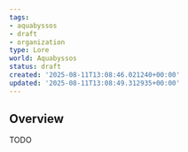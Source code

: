 ```yaml
---
tags:
- aquabyssos
- draft
- organization
type: Lore
world: Aquabyssos
status: draft
created: '2025-08-11T13:08:46.021240+00:00'
updated: '2025-08-11T13:08:49.312935+00:00'
---
```



## Overview

TODO
